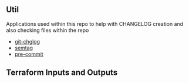 ## Util
Applications used within this repo to help with CHANGELOG creation and also checking files within the repo

- [git-chglog](https://github.com/git-chglog/git-chglog)
- [semtag](https://github.com/pnikosis/semtag)
- [pre-commit](https://pre-commit.com/)

## Terraform Inputs and Outputs

<!-- BEGINNING OF PRE-COMMIT-TERRAFORM DOCS HOOK -->

<!-- END OF PRE-COMMIT-TERRAFORM DOCS HOOK -->